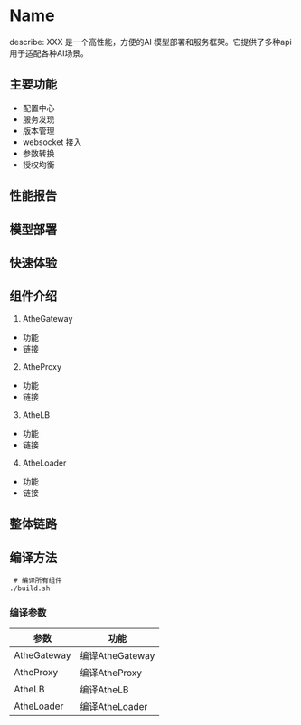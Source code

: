 # Name

describe: XXX 是一个高性能，方便的AI 模型部署和服务框架。它提供了多种api 用于适配各种AI场景。

## 主要功能
 - 配置中心 
 - 服务发现
 - 版本管理
 - websocket 接入
 - 参数转换
 - 授权均衡
 
## 性能报告
 
## 模型部署

## 快速体验

## 组件介绍
  1. AtheGateway
   - 功能
   - 链接
  2. AtheProxy
   - 功能
   - 链接
  3. AtheLB
   - 功能
   - 链接
  4. AtheLoader
   - 功能
   - 链接
   
## 整体链路

## 编译方法
```
 # 编译所有组件
./build.sh
```

### 编译参数
|参数|功能|
| --- | --- |
|AtheGateway| 编译AtheGateway|
|AtheProxy| 编译AtheProxy|
|AtheLB|编译AtheLB|
|AtheLoader|编译AtheLoader|
